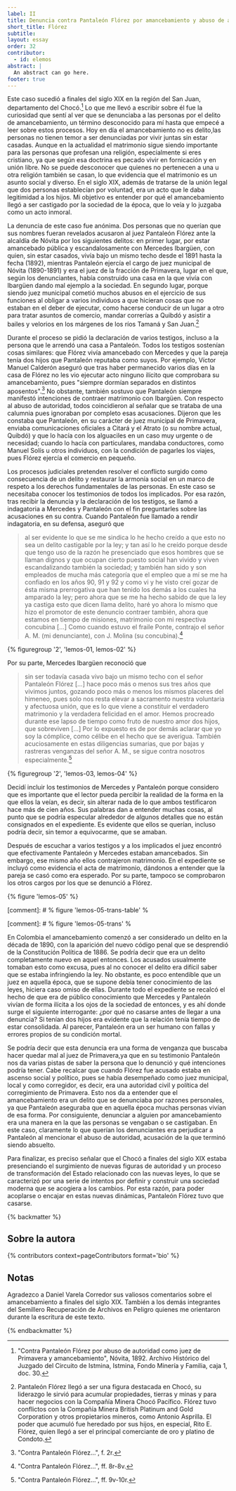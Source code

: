 ```yaml
---
label: II
title: Denuncia contra Pantaleón Flórez por amancebamiento y abuso de autoridad
short_title: Flórez
subtitle: 
layout: essay
order: 32
contributor:
  - id: elemos
abstract: |
  An abstract can go here.
footer: true
---
```


Este caso sucedió a finales del siglo XIX en la región del San Juan, departamento del Chocó.[^1] Lo que me llevó a escribir sobre él fue la curiosidad que sentí al ver que se denunciaba a las personas por el delito de amancebamiento, un término desconocido para mí hasta que empecé a leer sobre estos procesos. Hoy en día el amancebamiento no es delito,las personas no tienen temor a ser denunciadas por vivir juntas sin estar casadas. Aunque en la actualidad el matrimonio sigue siendo importante para las personas que profesan una religión, especialmente si eres cristiano, ya que según esa doctrina es pecado vivir en fornicación y en unión libre. No se puede desconocer que quienes no pertenecen a una u otra religión también se casan, lo que evidencia que el matrimonio es un asunto social y diverso. En el siglo XIX, además de tratarse de la unión legal que dos personas establecían por voluntad, era un acto que le daba legitimidad a los hijos. Mi objetivo es entender por qué el amancebamiento llegó a ser castigado por la sociedad de la época, que lo veía y lo juzgaba como un acto inmoral.

La denuncia de este caso fue anónima. Dos personas que no querían que sus nombres fueran revelados acusaron al juez Pantaleón Flórez ante la alcaldía de Nóvita por los siguientes delitos: en primer lugar, por estar amancebado pública y escandalosamente con Mercedes Ibargüen, con quien, sin estar casados, vivía bajo un mismo techo desde el 1891 hasta la fecha (1892), mientras Pantaleón ejercía el cargo de juez municipal de Nóvita (1890-1891) y era el juez de la fracción de Primavera, lugar en el que, según los denunciantes, había construido una casa en la que vivía con Ibargüen dando mal ejemplo a la sociedad. En segundo lugar, porque siendo juez municipal cometió muchos abusos en el ejercicio de sus funciones al obligar a varios individuos a que hicieran cosas que no estaban en el deber de ejecutar, como hacerse conducir de un lugar a otro para tratar asuntos de comercio, mandar correrías a Quibdó y asistir a bailes y velorios en los márgenes de los ríos Tamaná y San Juan.[^2]

Durante el proceso se pidió la declaración de varios testigos, incluso a la persona que le arrendó una casa a Pantaleón. Todos los testigos sostenían cosas similares: que Flórez vivía amancebado con Mercedes y que la pareja tenía dos hijos que Pantaleón reputaba como suyos. Por ejemplo, Víctor Manuel Calderón aseguró que tras haber permanecido varios días en la casa de Flórez no les vio ejecutar acto ninguno ilícito que comprobara su amancebamiento, pues "siempre dormían separados en distintos aposentos".[^3] No obstante, también sostuvo que Pantaleón siempre manifestó intenciones de contraer matrimonio con Ibargüen. Con respecto al abuso de autoridad, todos coincidieron al señalar que se trataba de una calumnia pues ignoraban por completo esas acusaciones. Dijeron que les constaba que Pantaleón, en su carácter de juez municipal de Primavera, enviaba comunicaciones oficiales a Citará y el Atrato (o su nombre actual, Quibdó) y que lo hacía con los alguaciles en un caso muy urgente o de necesidad; cuando lo hacía con particulares, mandaba conductores, como Manuel Solís u otros individuos, con la condición de pagarles los viajes, pues Flórez ejercía el comercio en pequeño.

Los procesos judiciales pretenden resolver el conflicto surgido como consecuencia de un delito y restaurar la armonía social en un marco de respeto a los derechos fundamentales de las personas. En este caso se necesitaba conocer los testimonios de todos los implicados. Por esa razón, tras recibir la denuncia y la declaración de los testigos, se llamó a indagatoria a Mercedes y Pantaleón con el fin preguntarles sobre las acusaciones en su contra. Cuando Pantaleón fue llamado a rendir indagatoria, en su defensa, aseguró que

> al ser evidente lo que se me sindica lo he hecho creído a que esto no sea un delito castigable por la ley; y tan así lo he creído porque desde que tengo uso de la razón he presenciado que esos hombres que se llaman dignos y que ocupan cierto puesto social han vivido y viven escandalizando también la sociedad; y también han sido y son empleados de mucha más categoría que el empleo que a mí se me ha confiado en los años 90, 91 y 92 y como vi y he visto creí gozar de ésta misma prerrogativa que han tenido los demás a los cuales ha amparado la ley; pero ahora que se me ha hecho sabido de que la ley ya castiga esto que dicen llama delito, haré yo ahora lo mismo que hizo el promotor de este denuncio contraer también, ahora que estamos en tiempo de misiones, matrimonio con mi respectiva concubina […] Como cuando estuvo el fraile Ponte, contrajo el señor A. M. (mi denunciante), con J. Molina (su concubina).[^4]

{% figuregroup '2', 'lemos-01, lemos-02' %}

Por su parte, Mercedes Ibargüen reconoció que

> sin ser todavía casada vivo bajo un mismo techo con el señor Pantaleón Flórez […] hace poco más o menos sus tres años que vivimos juntos, gozando poco más o menos los mismos placeres del himeneo, pues solo nos resta elevar a sacramento nuestra voluntaria y afectuosa unión, que es lo que viene a constituir el verdadero matrimonio y la verdadera felicidad en el amor. Hemos procreado durante ese lapso de tiempo como fruto de nuestro amor dos hijos, que sobreviven […] Por lo expuesto es de por demás aclarar que yo soy la cómplice, como célibe en el hecho que se averigua. También acuciosamente en estas diligencias sumarias, que por bajas y rastreras venganzas del señor A. M., se sigue contra nosotros especialmente.[^5]

{% figuregroup '2', 'lemos-03, lemos-04' %}

Decidí incluir los testimonios de Mercedes y Pantaleón porque considero que es importante que el lector pueda percibir la realidad de la forma en la que ellos la veían, es decir, sin alterar nada de lo que ambos testificaron hace más de cien años. Sus palabras dan a entender muchas cosas, al punto que se podría especular alrededor de algunos detalles que no están consignados en el expediente. Es evidente que ellos se querían, incluso podría decir, sin temor a equivocarme, que se amaban.

Después de escuchar a varios testigos y a los implicados el juez encontró que efectivamente Pantaleón y Mercedes estaban amancebados. Sin embargo, ese mismo año ellos contrajeron matrimonio. En el expediente se incluyó como evidencia el acta de matrimonio, dándonos a entender que la pareja se casó como era esperado. Por su parte, tampoco se comprobaron los otros cargos por los que se denunció a Flórez.

{% figure 'lemos-05' %}

[comment]: # % figure 'lemos-05-trans-table' %

[comment]: # % figure 'lemos-05-trans' %

En Colombia el amancebamiento comenzó a ser considerado un delito en la década de 1890, con la aparición del nuevo código penal que se desprendió de la Constitución Política de 1886. Se podría decir que era un delito completamente nuevo en aquel entonces. Los acusados usualmente tomaban esto como excusa, pues al no conocer el delito era difícil saber que se estaba infringiendo la ley. No obstante, es poco entendible que un juez en aquella época, que se supone debía tener conocimiento de las leyes, hiciera caso omiso de ellas. Durante todo el expediente se recalcó el hecho de que era de público conocimiento que Mercedes y Pantaleón vivían de forma ilícita a los ojos de la sociedad de entonces, y es ahí donde surge el siguiente interrogante: ¿por qué no casarse antes de llegar a una denuncia? Si tenían dos hijos era evidente que la relación tenía tiempo de estar consolidada. Al parecer, Pantaleón era un ser humano con fallas y errores propios de su condición mortal.

Se podría decir que esta denuncia era una forma de venganza que buscaba hacer quedar mal al juez de Primavera,ya que en su testimonio Pantaleón nos da varias pistas de saber la persona que lo denunció y qué intenciones podría tener. Cabe recalcar que cuando Flórez fue acusado estaba en ascenso social y político, pues se había desempeñado como juez municipal, local y como corregidor, es decir, era una autoridad civil y política del corregimiento de Primavera. Esto nos da a entender que el amancebamiento era un delito que se denunciaba por razones personales, ya que Pantaleón aseguraba que en aquella época muchas personas vivían de esa forma. Por consiguiente, denunciar a alguien por amancebamiento era una manera en la que las personas se vengaban o se castigaban. En este caso, claramente lo que querían los denunciantes era perjudicar a Pantaleón al mencionar el abuso de autoridad, acusación de la que terminó siendo absuelto.

Para finalizar, es preciso señalar que el Chocó a finales del siglo XIX estaba presenciando el surgimiento de nuevas figuras de autoridad y un proceso de transformación del Estado relacionado con las nuevas leyes, lo que se caracterizó por una serie de intentos por definir y construir una sociedad moderna que se acogiera a los cambios. Por esta razón, para poder acoplarse o encajar en estas nuevas dinámicas, Pantaleón Flórez tuvo que casarse.


{% backmatter %}

## Sobre la autora

{% contributors context=pageContributors format='bio' %}

## Notas

Agradezco a Daniel Varela Corredor sus valiosos comentarios sobre el amancebamiento a finales del siglo XIX. También a los demás integrantes del Semillero Recuperación de Archivos en Peligro quienes me orientaron durante la escritura de este texto.

[^1]: "Contra Pantaleón Flórez por abuso de autoridad como juez de Primavera y amancebamiento", Nóvita, 1892. Archivo Histórico del Juzgado del Circuito de Istmina, Istmina, Fondo Minería y Familia, caja 1, doc. 30.

[^2]: Pantaleón Flórez llegó a ser una figura destacada en Chocó, su liderazgo le sirvió para acumular propiedades, tierras y minas y para hacer negocios con la Compañía Minera Chocó Pacífico. Flórez tuvo conflictos con la Compañía Minera British Platinum and Gold Corporation y otros propietarios mineros, como Antonio Asprilla. El poder que acumuló fue heredado por sus hijos, en especial, Rito E. Flórez, quien llegó a ser el principal comerciante de oro y platino de Condoto.

[^3]: "Contra Pantaleón Flórez…", f. 2r.

[^4]: "Contra Pantaleón Flórez…", ff. 8r-8v.

[^5]: "Contra Pantaleón Flórez…", ff. 9v-10r.

{% endbackmatter %}